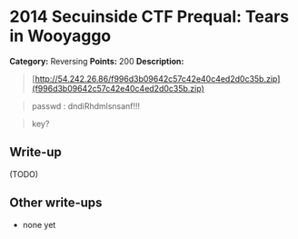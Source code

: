# 2014 Secuinside CTF Prequal: Tears in Wooyaggo

**Category:** Reversing
**Points:** 200
**Description:** 


> [http://54.242.26.86/f996d3b09642c57c42e40c4ed2d0c35b.zip](f996d3b09642c57c42e40c4ed2d0c35b.zip)

> passwd : dndiRhdmlsnsanf!!! 

> key?

## Write-up

(TODO)

## Other write-ups

* none yet
